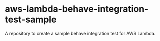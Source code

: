# aws-lambda-behave-integration-test-sample
A repository to create a sample behave integration test for AWS Lambda.

